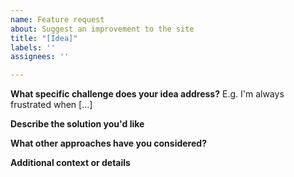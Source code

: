 ```yaml
---
name: Feature request
about: Suggest an improvement to the site
title: "[Idea]"
labels: ''
assignees: ''

---
```


**What specific challenge does your idea address?**
E.g. I'm always frustrated when [...]

**Describe the solution you'd like**


**What other approaches have you considered?**


**Additional context or details**
